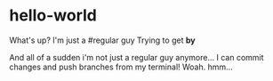 # hello-world
What's up?
I'm just a #regular guy 
Trying to get **by**

And all of a sudden i'm not just a regular guy anymore...
I can commit changes and push branches from my terminal! Woah. hmm...
